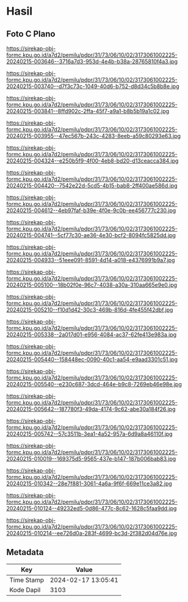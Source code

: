 # Hasil

## Foto C Plano

https://sirekap-obj-formc.kpu.go.id/a7d2/pemilu/pdpr/31/73/06/10/02/3173061002225-20240215-003646--3716a7d3-953d-4e4b-b38a-28765810f4a3.jpg

https://sirekap-obj-formc.kpu.go.id/a7d2/pemilu/pdpr/31/73/06/10/02/3173061002225-20240215-003740--d7f3c73c-1049-40d6-b752-d8d34c5b8b8e.jpg

https://sirekap-obj-formc.kpu.go.id/a7d2/pemilu/pdpr/31/73/06/10/02/3173061002225-20240215-003841--8ffd902c-2ffa-45f7-a9a1-b8b5b19a1c02.jpg

https://sirekap-obj-formc.kpu.go.id/a7d2/pemilu/pdpr/31/73/06/10/02/3173061002225-20240215-003955--47ec567b-243c-4283-8eeb-a59c80293e63.jpg

https://sirekap-obj-formc.kpu.go.id/a7d2/pemilu/pdpr/31/73/06/10/02/3173061002225-20240215-004324--e250b5f9-4f00-4eb8-bd20-d13ceacca384.jpg

https://sirekap-obj-formc.kpu.go.id/a7d2/pemilu/pdpr/31/73/06/10/02/3173061002225-20240215-004420--7542e22d-5cd5-4b15-bab8-2ff400ae586d.jpg

https://sirekap-obj-formc.kpu.go.id/a7d2/pemilu/pdpr/31/73/06/10/02/3173061002225-20240215-004612--4eb97faf-b39e-4f0e-9c0b-ee456777c230.jpg

https://sirekap-obj-formc.kpu.go.id/a7d2/pemilu/pdpr/31/73/06/10/02/3173061002225-20240215-004741--5cf77c30-ae36-4e30-bcf2-8094fc5825dd.jpg

https://sirekap-obj-formc.kpu.go.id/a7d2/pemilu/pdpr/31/73/06/10/02/3173061002225-20240215-004933--51eee091-8591-4d14-a018-e4376991b9a7.jpg

https://sirekap-obj-formc.kpu.go.id/a7d2/pemilu/pdpr/31/73/06/10/02/3173061002225-20240215-005100--18b02f0e-96c7-4038-a30a-310aa665e9e0.jpg

https://sirekap-obj-formc.kpu.go.id/a7d2/pemilu/pdpr/31/73/06/10/02/3173061002225-20240215-005210--f10d1d42-30c3-469b-816d-4fe455f42dbf.jpg

https://sirekap-obj-formc.kpu.go.id/a7d2/pemilu/pdpr/31/73/06/10/02/3173061002225-20240215-005338--2a017d01-e956-4084-ac37-62fe413e983a.jpg

https://sirekap-obj-formc.kpu.go.id/a7d2/pemilu/pdpr/31/73/06/10/02/3173061002225-20240215-005440--158448ec-0090-40c1-aa54-e9aad3301c51.jpg

https://sirekap-obj-formc.kpu.go.id/a7d2/pemilu/pdpr/31/73/06/10/02/3173061002225-20240215-005540--e230c687-3dcd-464e-b9c8-7269eb46e98e.jpg

https://sirekap-obj-formc.kpu.go.id/a7d2/pemilu/pdpr/31/73/06/10/02/3173061002225-20240215-005642--187780f3-49da-4174-9c62-abe30a184f26.jpg

https://sirekap-obj-formc.kpu.go.id/a7d2/pemilu/pdpr/31/73/06/10/02/3173061002225-20240215-005742--57c3511b-3ea1-4a52-957a-6d9a8a46110f.jpg

https://sirekap-obj-formc.kpu.go.id/a7d2/pemilu/pdpr/31/73/06/10/02/3173061002225-20240215-010019--169375d5-9565-437e-b147-187b006bab83.jpg

https://sirekap-obj-formc.kpu.go.id/a7d2/pemilu/pdpr/31/73/06/10/02/3173061002225-20240215-010342--28e7f881-3061-4a6a-9f6f-669e11ce3a82.jpg

https://sirekap-obj-formc.kpu.go.id/a7d2/pemilu/pdpr/31/73/06/10/02/3173061002225-20240215-010124--49232ed5-0d86-477c-8c62-1628c5faa9dd.jpg

https://sirekap-obj-formc.kpu.go.id/a7d2/pemilu/pdpr/31/73/06/10/02/3173061002225-20240215-010214--ee726d0a-283f-4699-bc3d-2f382d04d76e.jpg


## Metadata

| Key        | Value               |
| ---------- | ------------------- |
| Time Stamp | 2024-02-17 13:05:41 |
| Kode Dapil | 3103                |



